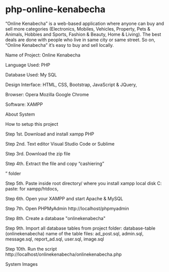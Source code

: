 # php-online-kenabecha
 “Online Kenabecha” is a web-based application where anyone can buy and sell more categories (Electronics, Mobiles, Vehicles, Property, Pets &amp; Animals,  Hobbies and Sports, Fashion &amp; Beauty, Home &amp; Living). The best deals are done  with people who live in same city or same street. So on, “Online Kenabecha” it’s  easy to buy and sell locally.

Name of Project:     Online Kenabecha

Language Used:      PHP

Database Used:      My SQL

Design Interface:   HTML, CSS, Bootstrap, JavaScript & JQuery,

Browser:                  Opera Mozilla Google Chrome

Software:                  XAMPP

About System

 

How to setup this project

Step 1st. Download and install xampp PHP

Step 2nd. Text editor Visual Studio Code or Sublime

Step 3rd. Download the zip file

Step 4th. Extract the file and copy “cashiering”

” folder

Step 5th. Paste inside root directory/ where you install xampp local disk C: paste: for xampp/htdocs,

Step 6th. Open your XAMPP and start Apache & MySQL 

Step 7th. Open PHPMyAdmin http://localhost/phpmyadmin

Step 8th. Create a database "onlinekenabecha"

Step 9th. Import all database tables from project folder: database-table (onlinekenabecha)
name of the table files: ad_post.sql, admin.sql, message.sql, report_ad.sql, user.sql, image.sql

Step 10th. Run the script http://localhost/onlinekenabecha/onlinekenabecha.php



System Images

